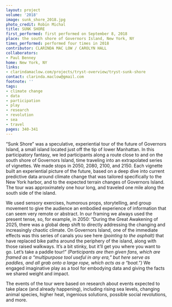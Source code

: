 ```yaml
---
layout: project
volume: '2018'
image: sunk_shore_2018.jpg
photo_credit: Robin Michal
title: SUNK SHORE
first_performed: first performed on September 8, 2018
place: the south shore of Governors Island, New York, NY
times_performed: performed four times in 2018
contributor: CLARINDA MAC LOW / CAROLYN HALL
collaborators:
- Paul Benney
home: New York, NY
links:
- clarindamaclow.com/projects/tryst-overview/tryst-sunk-shore
contact: clarinda.maclow@gmail.com
footnote: ''
tags:
- climate change
- data
- participation
- play
- research
- revolution
- sea
- travel
pages: 340-341
---
```




“Sunk Shore” was a speculative, experiential tour of the future of Governors Island, a small island located just off the tip of lower Manhattan. In this participatory fantasy, we led participants along a route close to and on the south shore of Governors Island, time traveling into an extrapolated series of vignettes. We made stops in 2050, 2080, 2100, and 2150. Each vignette built an experiential picture of the future, based on a deep dive into current predictive data around climate change that was tailored specifically to the New York harbor, and to the expected terrain changes of Governors Island. The tour was approximately one hour long, and traveled one mile along the south side of the island.

We used sensory exercises, humorous props, storytelling, and group movement to give the audience an embodied experience of information that can seem very remote or abstract. In our framing we always used the present tense, so, for example, in 2050: “During the Great Awakening of 2025, there was a global deep shift to directly addressing the changing and increasingly chaotic climate. On Governors Island, one of the immediate effects was this series of canals you see here _(pointing to the asphalt)_ that have replaced bike paths around the periphery of the island, along with those raised walkways. It’s a bit stinky, but it’ll get you where you want to go. Let’s take a paddle tour!” _(Participants are then given fans, which are framed as a “multipurpose tool useful in any era,” but here serve as paddles, and all grab onto a large rope, which acts as a “boat.”)_ We engaged imaginative play as a tool for embodying data and giving the facts we shared weight and impact.

The events of the tour were based on research about events expected to take place (and already happening), including rising sea levels, changing animal species, higher heat, ingenious solutions, possible social revolutions, and more.
